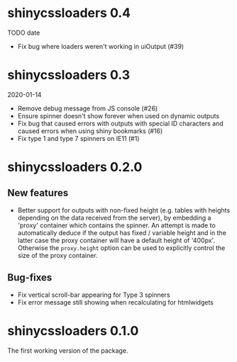 # shinycssloaders 0.4

TODO date

- Fix bug where loaders weren't working in uiOutput (#39)

# shinycssloaders 0.3

2020-01-14

- Remove debug message from JS console (#26)
- Ensure spinner doesn't show forever when used on dynamic outputs 
- Fix bug that caused errors with outputs with special ID characters and caused errors when using shiny bookmarks (#16)
- Fix type 1 and type 7 spinners on IE11 (#1)


# shinycssloaders 0.2.0

## New features

* Better support for outputs with non-fixed height (e.g. tables with heights depending on the data received from the server), by embedding a 'proxy' container which contains the spinner. An attempt is made to automatically deduce if the output has fixed / variable height and in the latter case the proxy container will have a default height of '400px'. Otherwise the `proxy.height` option can be used to explicitly control the size of the proxy container.

## Bug-fixes

* Fix vertical scroll-bar appearing for Type 3 spinners
* Fix error message still showing when recalculating for htmlwidgets
 
# shinycssloaders 0.1.0

The first working version of the package. 

